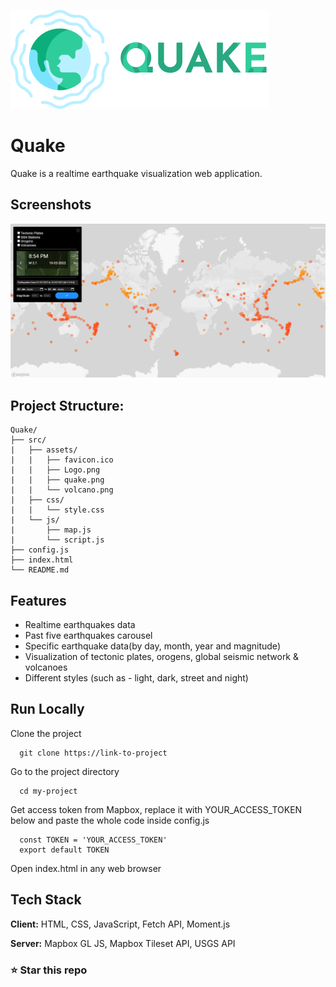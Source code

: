 
![Logo](./src/assets/Logo.png)


# Quake

Quake is a realtime earthquake visualization web application.


## Screenshots

![Quake Screenshot](./src/assets/quake.png)


## Project Structure:

    Quake/
    ├── src/
    |   ├── assets/
    |   |   ├── favicon.ico
    |   |   ├── Logo.png
    |   |   ├── quake.png
    |   |   └── volcano.png
    |   ├── css/
    |   |   └── style.css
    |   └── js/
    |       ├── map.js
    |       └── script.js
    ├── config.js
    ├── index.html
    └── README.md


## Features

- Realtime earthquakes data
- Past five earthquakes carousel
- Specific earthquake data(by day, month, year and magnitude)
- Visualization of tectonic plates, orogens, global seismic network & volcanoes
- Different styles (such as - light, dark, street and night)


## Run Locally

Clone the project

```
  git clone https://link-to-project
```

Go to the project directory

```
  cd my-project
```

Get access token from Mapbox, replace it with YOUR_ACCESS_TOKEN below and paste the whole code inside config.js

```
  const TOKEN = 'YOUR_ACCESS_TOKEN'
  export default TOKEN
```

Open index.html in any web browser


## Tech Stack

**Client:** HTML, CSS, JavaScript, Fetch API, Moment.js

**Server:** Mapbox GL JS, Mapbox Tileset API, USGS API

### ⭐ Star this repo
